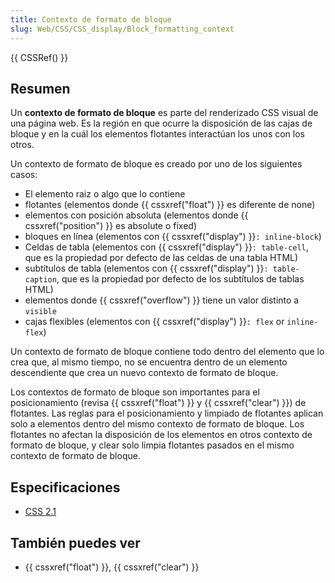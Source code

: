 ```yaml
---
title: Contexto de formato de bloque
slug: Web/CSS/CSS_display/Block_formatting_context
---
```


{{ CSSRef() }}

## Resumen

Un **contexto de formato de bloque** es parte del renderizado CSS visual de una página web. Es la región en que ocurre la disposición de las cajas de bloque y en la cuál los elementos flotantes interactúan los unos con los otros.

Un contexto de formato de bloque es creado por uno de los siguientes casos:

- El elemento raiz o algo que lo contiene
- flotantes (elementos donde {{ cssxref("float") }} es diferente de none)
- elementos con posición absoluta (elementos donde {{ cssxref("position") }} es absolute o fixed)
- bloques en línea (elementos con {{ cssxref("display") }}`: inline-block`)
- Celdas de tabla (elementos con {{ cssxref("display") }}`: table-cell`, que es la propiedad por defecto de las celdas de una tabla HTML)
- subtítulos de tabla (elementos con {{ cssxref("display") }}`: table-caption`, que es la propiedad por defecto de los subtítulos de tablas HTML)
- elementos donde {{ cssxref("overflow") }} tiene un valor distinto a `visible`
- cajas flexibles (elementos con {{ cssxref("display") }}`: flex` or `inline-flex`)

Un contexto de formato de bloque contiene todo dentro del elemento que lo crea que, al mismo tiempo, no se encuentra dentro de un elemento descendiente que crea un nuevo contexto de formato de bloque.

Los contextos de formato de bloque son importantes para el posicionamiento (revisa {{ cssxref("float") }} y {{ cssxref("clear") }}) de flotantes. Las reglas para el posicionamiento y limpiado de flotantes aplican solo a elementos dentro del mismo contexto de formato de bloque. Los flotantes no afectan la disposición de los elementos en otros contexto de formato de bloque, y clear solo limpia flotantes pasados en el mismo contexto de formato de bloque.

## Especificaciones

- [CSS 2.1](https://www.w3.org/TR/CSS21/visuren.html#block-formatting)

## También puedes ver

- {{ cssxref("float") }}, {{ cssxref("clear") }}
